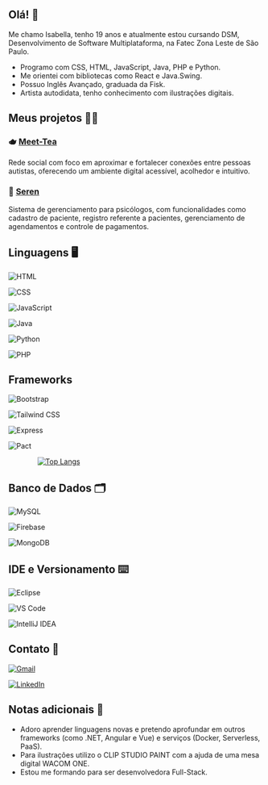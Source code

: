 ## Olá! 👋

Me chamo Isabella, tenho 19 anos e atualmente estou cursando DSM, Desenvolvimento de Software Multiplataforma, na Fatec Zona Leste de São Paulo. 

- Programo com CSS, HTML, JavaScript, Java, PHP e Python. 
- Me orientei com bibliotecas como React e Java.Swing.
- Possuo Inglês Avançado, graduada da Fisk.
- Artista autodidata, tenho conhecimento com ilustrações digitais. 

## Meus projetos 👩‍💻

### 🫖 [Meet-Tea](https://github.com/robertfullstack/Meet-TEA-3.0)  
Rede social com foco em aproximar e fortalecer conexões entre pessoas autistas, oferecendo um ambiente digital acessível, acolhedor e intuitivo.

### 🧠 [Seren](https://github.com/Debora-Carvalho/sistema-gerenciamento-psicologia)  
Sistema de gerenciamento para psicólogos, com funcionalidades como cadastro de paciente, registro referente a pacientes, gerenciamento de agendamentos e controle de pagamentos. 

## Linguagens 🖥️

![HTML](https://img.shields.io/badge/HTML-5-E34F26?style=flat-square&logo=html5&logoColor=white) 

![CSS](https://img.shields.io/badge/CSS-3-1572B6?style=flat-square&logo=css3&logoColor=white)

![JavaScript](https://img.shields.io/badge/JavaScript-ES6-F7DF1E?style=flat-square&logo=javascript&logoColor=black)

![Java](https://img.shields.io/badge/Java-007396?style=flat-square&logo=java&logoColor=white)

![Python](https://img.shields.io/badge/Python-3776AB?style=flat-square&logo=python&logoColor=white)

![PHP](https://img.shields.io/badge/PHP-777BB4?style=flat-square&logo=php&logoColor=white)

## Frameworks

![Bootstrap](https://img.shields.io/badge/Bootstrap-563D7C?style=flat-square&logo=bootstrap&logoColor=white)

![Tailwind CSS](https://img.shields.io/badge/Tailwind_CSS-06B6D4?style=flat-square&logo=tailwind-css&logoColor=white)

![Express](https://img.shields.io/badge/Express-000000?style=flat-square&logo=express&logoColor=white)

![Pact](https://img.shields.io/badge/Pact-3F51B5?style=flat-square&logo=testing-library&logoColor=white)

<div align="center" style="width: 200px;">
  <a href="https://github.com/IsabellaSGoncalves/github-readme-stats">
    <img src="https://github-readme-stats.vercel.app/api/top-langs/?username=IsabellaSGoncalves&langs_count=8" alt="Top Langs" />
  </a>
</div>

## Banco de Dados 🗂️

![MySQL](https://img.shields.io/badge/MySQL-4479A1?style=flat-square&logo=mysql&logoColor=white)

![Firebase](https://img.shields.io/badge/Firebase-FFCA28?style=flat-square&logo=firebase&logoColor=black)

![MongoDB](https://img.shields.io/badge/MongoDB-47A248?style=flat-square&logo=mongodb&logoColor=white)

## IDE e Versionamento ⌨️

![Eclipse](https://img.shields.io/badge/Eclipse-2C2255?style=flat-square&logo=eclipse&logoColor=white)

![VS Code](https://img.shields.io/badge/VS_Code-0078D4?style=flat-square&logo=visualstudiocode&logoColor=white)

![IntelliJ IDEA](https://img.shields.io/badge/IntelliJ_IDEA-000000?style=flat-square&logo=intellijidea&logoColor=white)

## Contato 📧

<a href="mailto:isabellasgoncalves0310@gmail.com">
  <img src="https://img.shields.io/badge/Gmail-D14836?style=for-the-badge&logo=gmail&logoColor=white" alt="Gmail"/>
</a>

[<img src="https://img.shields.io/badge/LinkedIn-0077B5?style=for-the-badge&logo=linkedin&logoColor=white" alt="LinkedIn">](https://www.linkedin.com/in/isabella-da-silva-gon%C3%A7alves-504b032b6/)

## Notas adicionais 💬

- Adoro aprender linguagens novas e pretendo aprofundar em outros frameworks (como .NET, Angular e Vue) e serviços (Docker, Serverless, PaaS).
- Para ilustrações utilizo o CLIP STUDIO PAINT com a ajuda de uma mesa digital WACOM ONE.
- Estou me formando para ser desenvolvedora Full-Stack.
